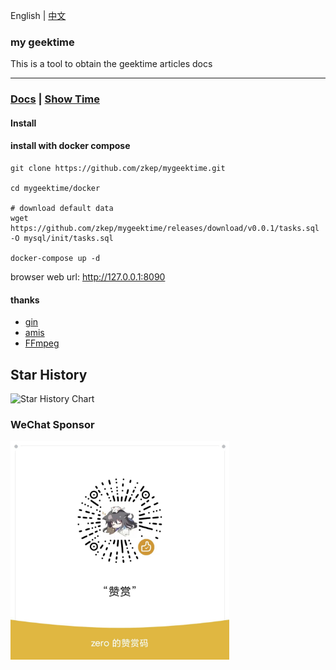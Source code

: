 English | [中文](./README.md)

### my geektime
This is a tool to obtain the geektime  articles docs

---

### [Docs](https://zkep.github.io/mygeektime/) | [Show Time](https://mygeektime.anyfun.tech)


#### Install

#### install with docker compose

```shell
git clone https://github.com/zkep/mygeektime.git

cd mygeektime/docker

# download default data
wget https://github.com/zkep/mygeektime/releases/download/v0.0.1/tasks.sql -O mysql/init/tasks.sql

docker-compose up -d
```

browser web url:  http://127.0.0.1:8090


#### thanks
* [gin](https://github.com/gin-gonic/gin)
* [amis](https://github.com/baidu/amis)
* [FFmpeg](https://ffmpeg.org/download.html)


## Star History

<picture>
  <source
    media="(prefers-color-scheme: dark)"
    srcset="
      https://api.star-history.com/svg?repos=zkep/mygeektime&type=Date&theme=dark
    "
  />
  <source
    media="(prefers-color-scheme: light)"
    srcset="
      https://api.star-history.com/svg?repos=zkep/mygeektime&type=Date
    "
  />
  <img
    alt="Star History Chart"
    src="https://api.star-history.com/svg?repos=zkep/mygeektime&type=Date"
  />
</picture>


### WeChat Sponsor

<picture>
  <img
    alt="sponsor"
    src="docs/images/sponsor.jpg"
    width="350px"
  />
</picture>

